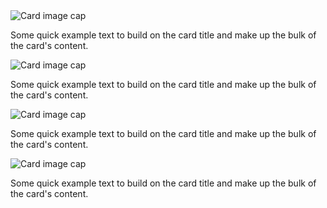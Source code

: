 <div class="row">
    <div class="col-sm-4 col-lg-3 mb-3">
        <div class="card">
            <img class="card-img-top" src="https://placekitten.com/500/400" alt="Card image cap">
            <div class="card-body">
                <p class="card-text">Some quick example text to build on the card title and make up the bulk of the card's content.</p>
            </div>
        </div>
    </div>
    <div class="col-sm-4 col-lg-3 mb-3">
        <div class="card">
            <img class="card-img-top" src="https://placekitten.com/500/400" alt="Card image cap">
            <div class="card-body">
                <p class="card-text">Some quick example text to build on the card title and make up the bulk of the card's content.</p>
            </div>
        </div>
    </div>
    <div class="col-sm-4 col-lg-3 mb-3">
        <div class="card">
            <img class="card-img-top" src="https://placekitten.com/500/400" alt="Card image cap">
            <div class="card-body">
                <p class="card-text">Some quick example text to build on the card title and make up the bulk of the card's content.</p>
            </div>
        </div>
    </div>
    <div class="col-sm-4 col-lg-3 mb-3">
        <div class="card">
            <img class="card-img-top" src="https://placekitten.com/500/400" alt="Card image cap">
            <div class="card-body">
                <p class="card-text">Some quick example text to build on the card title and make up the bulk of the card's content.</p>
            </div>
        </div>
    </div>
</div>